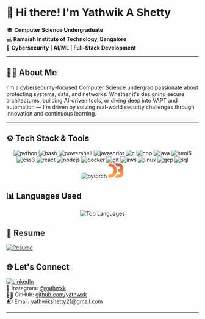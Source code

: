 # 👋 Hi there! I'm Yathwik A Shetty

🎓 **Computer Science Undergraduate**  
💻 **Ramaiah Institute of Technology, Bangalore**  
🔐 **Cybersecurity | AI/ML | Full-Stack Development**

---

## 👨‍💻 About Me

I'm a cybersecurity-focused Computer Science undergrad passionate about protecting systems, data, and networks. Whether it's designing secure architectures, building AI-driven tools, or diving deep into VAPT and automation — I'm driven by solving real-world security challenges through innovation and continuous learning.

---

## ⚙️ Tech Stack & Tools

<p align="center">
  <!-- Programming / Scripting -->
  <img src="https://cdn.jsdelivr.net/gh/devicons/devicon/icons/python/python-original.svg"       alt="python"     height="40"/>
  <img src="https://cdn.jsdelivr.net/gh/devicons/devicon/icons/bash/bash-original.svg"           alt="bash"       height="40"/>
  <img src="https://cdn.jsdelivr.net/gh/devicons/devicon/icons/powershell/powershell-original.svg" alt="powershell" height="40"/>
  <img src="https://cdn.jsdelivr.net/gh/devicons/devicon/icons/javascript/javascript-original.svg" alt="javascript" height="40"/>
  <img src="https://cdn.jsdelivr.net/gh/devicons/devicon/icons/c/c-original.svg"                 alt="c"          height="40"/>
  <img src="https://cdn.jsdelivr.net/gh/devicons/devicon/icons/cplusplus/cplusplus-original.svg" alt="cpp"        height="40"/>
  <img src="https://cdn.jsdelivr.net/gh/devicons/devicon/icons/java/java-original.svg"           alt="java"       height="40"/>

  <!-- Web -->
  <img src="https://cdn.jsdelivr.net/gh/devicons/devicon/icons/html5/html5-original.svg"         alt="html5"      height="40"/>
  <img src="https://cdn.jsdelivr.net/gh/devicons/devicon/icons/css3/css3-original.svg"           alt="css3"       height="40"/>
  <img src="https://cdn.jsdelivr.net/gh/devicons/devicon/icons/react/react-original.svg"         alt="react"      height="40"/>
  <img src="https://cdn.jsdelivr.net/gh/devicons/devicon/icons/nodejs/nodejs-original.svg"       alt="nodejs"     height="40"/>

  <!-- Cloud / DevOps -->
  <img src="https://cdn.jsdelivr.net/gh/devicons/devicon/icons/docker/docker-original.svg"       alt="docker"     height="40"/>
  <img src="https://cdn.jsdelivr.net/gh/devicons/devicon/icons/git/git-original.svg"             alt="git"        height="40"/>
<img src="https://cdn.jsdelivr.net/gh/devicons/devicon/icons/amazonwebservices/amazonwebservices-original-wordmark.svg" alt="aws" height="40"/>
  <img src="https://cdn.jsdelivr.net/gh/devicons/devicon/icons/linux/linux-original.svg"         alt="linux"      height="40"/>
  <img src="https://cdn.jsdelivr.net/gh/devicons/devicon/icons/googlecloud/googlecloud-original.svg"             alt="gcp" height="40"/>

  <!-- Data / AI -->
  <img src="https://cdn.jsdelivr.net/gh/devicons/devicon/icons/mysql/mysql-original.svg"         alt="sql"        height="40"/>
  <img src="https://cdn.jsdelivr.net/gh/devicons/devicon/icons/pytorch/pytorch-original.svg"     alt="pytorch"    height="40"/>
  <img src="https://raw.githubusercontent.com/devicons/devicon/master/icons/d3js/d3js-original.svg" alt="d3" height="40"/>


## 📊 Languages Used

<p align="center">
  <img src="https://github-readme-stats.vercel.app/api/top-langs/?username=yathwxk&layout=compact&theme=tokyonight&hide_border=true" alt="Top Languages"/>
</p>

## 📄 Resume

[![Resume](https://img.shields.io/badge/View%20Resume%20(PDF)-blue?style=for-the-badge&logo=googledrive)](https://drive.google.com/file/d/1JRYu1g2-acDdJ3oxg0t6sl5K2JalIEpr/view?usp=sharing)


## 🌐 Let's Connect

[![LinkedIn](https://img.shields.io/badge/LinkedIn-blue?logo=linkedin)](https://www.linkedin.com/in/yathwik-shetty21)  
📸 Instagram: [@yathwxk](https://www.instagram.com/yathwxk)  
👨‍💻 GitHub: [github.com/yathwxk](https://github.com/yathwxk)  
📬 Email: [yathwikshetty21@gmail.com](mailto:yathwikshetty21@gmail.com)

---

